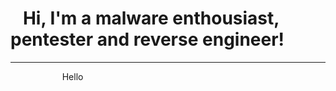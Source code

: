 <h1>&nbsp&nbsp&nbspHi, I'm a malware enthousiast, pentester and reverse engineer! </h1>
<hr>
<p>&nbsp&nbsp&nbsp&nbsp&nbsp&nbsp&nbsp&nbsp&nbsp&nbsp&nbsp&nbsp&nbsp&nbsp&nbsp&nbsp&nbsp&nbsp&nbsp&nbsp&nbspHello</p>
